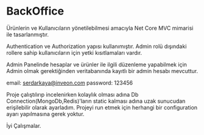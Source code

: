 ﻿# BackOffice

Ürünlerin ve Kullanıcıların yönetilebilmesi amacıyla Net Core MVC mimarisi ile tasarlanmıştır.

Authentication ve Authorization yapısı kullanımıştır.
Admin rolü dışındaki rollere sahip kullanıcıların için yetki kısıtlamaları vardır.

Admin Panelinde hesaplar ve ürünler ile ilgili düzenleme yapabilmek için Admin olmak gerektiğinden veritabanında kayıtlı bir admin hesabı mevcuttur.

email: serdarkaya@inveon.com
password: 123456


 Proje çalıştılırıp incelenirken kolaylık olması adına Db Connection(MongoDb,Redis)'ların static kalması adına uzak sunucudan erişilebilir olarak ayarladım. 
 Projeyi run etmek için herhangi bir configuration ayarı yapılmasına gerek yoktur.

  

İyi Çalışmalar.
